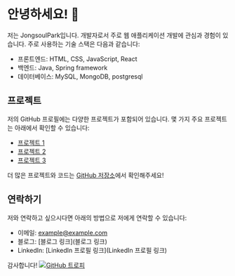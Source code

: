 # 안녕하세요! 👋

저는 JongsoulPark입니다. 개발자로서 주로 웹 애플리케이션 개발에 관심과 경험이 있습니다. 주로 사용하는 기술 스택은 다음과 같습니다:

- 프론트엔드: HTML, CSS, JavaScript, React
- 백엔드: Java, Spring framework
- 데이터베이스: MySQL, MongoDB, postgresql

## 프로젝트

저의 GitHub 프로필에는 다양한 프로젝트가 포함되어 있습니다. 몇 가지 주요 프로젝트는 아래에서 확인할 수 있습니다:

- [프로젝트 1](링크)
- [프로젝트 2](링크)
- [프로젝트 3](링크)

더 많은 프로젝트와 코드는 [GitHub 저장소](https://github.com/JongsoulPark)에서 확인해주세요!

## 연락하기

저와 연락하고 싶으시다면 아래의 방법으로 저에게 연락할 수 있습니다:

- 이메일: example@example.com
- 블로그: [블로그 링크](블로그 링크)
- LinkedIn: [LinkedIn 프로필 링크](LinkedIn 프로필 링크)

감사합니다!
[![GitHub 트로피](https://github-profile-trophy.vercel.app/?username=JongsoulPark&row=1)](https://github.com/ryo-ma/github-profile-trophy)

